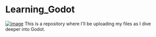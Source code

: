 # Learning_Godot
[![image](https://github.com/user-attachments/assets/0a329cb7-04a8-4d7b-aee2-247d3967036a)](https://godotengine.org/press/)
This is a repository where I'll be uploading my files as I dive deeper into Godot.
